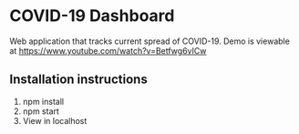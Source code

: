 # COVID-19 Dashboard
Web application that tracks current spread of COVID-19. Demo is viewable at https://www.youtube.com/watch?v=Betfwg6vICw

## Installation instructions
1. npm install
2. npm start
3. View in localhost